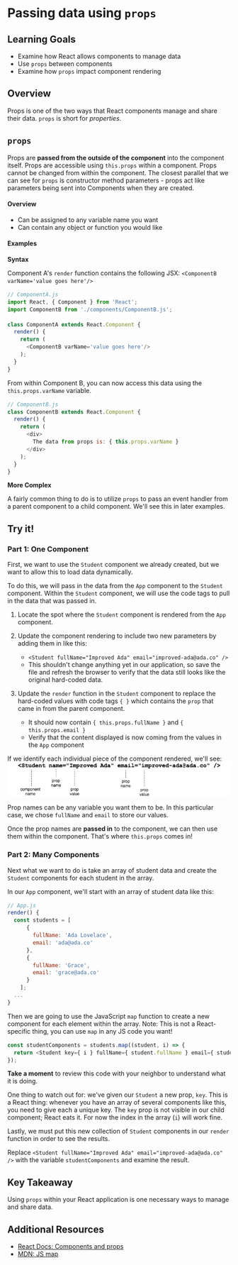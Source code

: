 # Passing data using `props`

## Learning Goals
- Examine how React allows components to manage data
- Use `props` between components
- Examine how `props` impact component rendering

## Overview
Props is one of the two ways that React components manage and share their data. `props` is short for _properties_.

## `props`
Props are **passed from the outside of the component** into the component itself. Props are accessible using `this.props` within a component. Props cannot be changed from within the component. The closest parallel that we can see for `props` is constructor method parameters - props act like parameters being sent into Components when they are created.

#### Overview
- Can be assigned to any variable name you want
- Can contain any object or function you would like

#### Examples
**Syntax**

Component A's `render` function contains the following JSX:
`<ComponentB varName='value goes here'/>`
```javascript
// ComponentA.js
import React, { Component } from 'React';
import ComponentB from './components/ComponentB.js';

class ComponentA extends React.Component {
  render() {
    return (
      <ComponentB varName='value goes here'/>
    );
  }
}
```

From within Component B, you can now access this data using the `this.props.varName` variable.
```javascript
// ComponentB.js
class ComponentB extends React.Component {
  render() {
    return (
      <div>
        The data from props is: { this.props.varName }
      </div>
    );
  }
}
```

**More Complex**

A fairly common thing to do is to utilize `props` to pass an event handler from a parent component to a child component. We'll see this in later examples.

## Try it!

### Part 1: One Component
First, we want to use the `Student` component we already created, but we want to allow this to load data dynamically.

To do this, we will pass in the data from the `App` component to the `Student` component. Within the `Student` component, we will use the code tags to pull in the data that was passed in.

1. Locate the spot where the `Student` component is rendered from the `App` component.

1. Update the component rendering to include two new parameters by adding them in like this:  
    - `<Student fullName="Improved Ada" email="improved-ada@ada.co" />`
    - This shouldn't change anything yet in our application, so save the file and refresh the browser to verify that the data still looks like the original hard-coded data.

1. Update the `render` function in the `Student` component to replace the hard-coded values with code tags `{ }` which contains the `prop` that came in from the parent component.  
    - It should now contain `{ this.props.fullName }` and `{ this.props.email }`
    - Verify that the content displayed is now coming from the values in the `App` component


If we identify each individual piece of the component rendered, we'll see:
![component prop breakdown](images/component-prop-breakdown.png)

Prop names can be any variable you want them to be. In this particular case, we chose `fullName` and `email` to store our values.

Once the prop names are **passed in** to the component, we can then use them within the component. That's where `this.props` comes in!

### Part 2: Many Components

Next what we want to do is take an array of student data and create the `Student` components for each student in the array.

In our `App` component, we'll start with an array of student data like this:
```javascript
// App.js
render() {
  const students = [
      {
        fullName: 'Ada Lovelace',
        email: 'ada@ada.co'
      },
      {
        fullName: 'Grace',
        email: 'grace@ada.co'
      }
    ];
  ...
}
```

Then we are going to use the JavaScript `map` function to create a new component for each element within the array. Note: This is not a React-specific thing, you can use `map` in any JS code you want!

```javascript
const studentComponents = students.map((student, i) => {
  return <Student key={ i } fullName={ student.fullName } email={ student.email } />
});
```

**Take a moment** to review this code with your neighbor to understand what it is doing.

One thing to watch out for: we've given our `Student` a new prop, `key`. This is a React thing: whenever you have an array of several components like this, you need to give each a unique key. The `key` prop is not visible in our child component; React eats it. For now the index in the array (`i`) will work fine.

Lastly, we must put this new collection of `Student` components in our `render` function in order to see the results.

Replace `<Student fullName="Improved Ada" email="improved-ada@ada.co" />` with the variable `studentComponents` and examine the result.

## Key Takeaway
Using `props` within your React application is one necessary ways to manage and share data.

## Additional Resources
- [React Docs: Components and props](https://reactjs.org/docs/components-and-props.html)
- [MDN: JS map](https://developer.mozilla.org/en-US/docs/Web/JavaScript/Reference/Global_Objects/Array/map)
